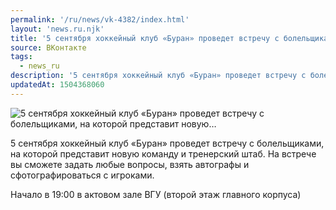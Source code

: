 ```yaml
---
permalink: '/ru/news/vk-4382/index.html'
layout: 'news.ru.njk'
title: '5 сентября хоккейный клуб «Буран» проведет встречу с болельщиками, на которой представит новую'
source: ВКонтакте
tags:
  - news_ru
description: '5 сентября хоккейный клуб «Буран» проведет встречу с болельщиками, на которой представит новую…'
updatedAt: 1504368060
---
```

![5 сентября хоккейный клуб «Буран» проведет встречу с болельщиками, на которой представит новую…](https://sun9-29.userapi.com/impf/c836238/v836238279/5fb7e/W9GT2y5AADk.jpg?size=1280x632&quality=96&sign=d53848486142c0375d54628ad373b9e1&c_uniq_tag=V-k1sdVUEtdhOOEHBZh-G0Q7xcmnUkGq0D90XgzSaXc&type=album)

5 сентября хоккейный клуб «Буран» проведет встречу с болельщиками, на которой представит новую команду и тренерский штаб. На встрече вы сможете задать любые вопросы, взять автографы и сфотографироваться с игроками.

Начало в 19:00 в актовом зале ВГУ (второй этаж главного корпуса)

